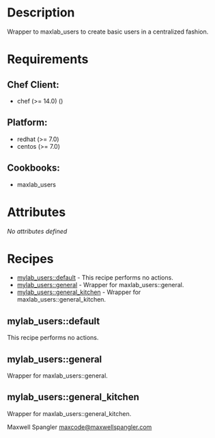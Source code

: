 # Description

Wrapper to maxlab_users to create basic users in a centralized fashion.

# Requirements


## Chef Client:

* chef (>= 14.0) ()

## Platform:

* redhat (>= 7.0)
* centos (>= 7.0)

## Cookbooks:

* maxlab_users

# Attributes

*No attributes defined*

# Recipes

* [mylab_users::default](#mylab_usersdefault) - This recipe performs no actions.
* [mylab_users::general](#mylab_usersgeneral) - Wrapper for maxlab_users::general.
* [mylab_users::general_kitchen](#mylab_usersgeneral_kitchen) - Wrapper for maxlab_users::general_kitchen.

## mylab_users::default

This recipe performs no actions.

## mylab_users::general

Wrapper for maxlab_users::general.

## mylab_users::general_kitchen

Wrapper for maxlab_users::general_kitchen.

Maxwell Spangler maxcode@maxwellspangler.com
